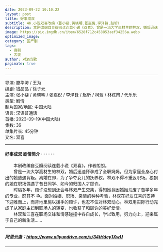 ```yaml
---
date: 2023-09-22 10:10:22
layout: post
title: 好事成双
subtitle: 4K.小说双喜改编（张小斐.黄晓明.张嘉倪.李泽锋.赵昕）
description: 本剧改编自豆瓣阅读连载小说《双喜》，曾是一流大学高材生的林双，婚后迅速怀孕成了全职妈妈，但为家庭全身心付出的她遭遇背叛。离婚在即，为了争夺女儿的抚养权...
image: https://pic.imgdb.cn/item/6528f712c458853aef34256a.webp
optimized_image: 
category: 国产剧
tags:
  - 喜剧
  - 古装
author: 对酒当歌
paginate: true
---
```


---

导演: 滕华涛 / 王为  
编剧: 钱晶晶 / 徐子元  
主演: 张小斐 / 黄晓明 / 张嘉倪 / 李泽锋 / 赵昕 / 柯蓝 / 林栋甫 / 代乐乐  
类型: 剧情  
制片国家/地区: 中国大陆  
语言: 汉语普通话  
首播: 2023-09-19(中国大陆)  
集数: 36  
单集片长: 45分钟  
又名: 双喜  

---

#### 好事成双 剧情简介 · · · · · ·

　　本剧改编自豆瓣阅读连载小说《双喜》，作者朗朗。  
　　曾是一流大学高材生的林双，婚后迅速怀孕成了全职妈妈，但为家庭全身心付出的她遭遇背叛。离婚在即，为了争夺女儿的抚养权，林双不得不重返职场。狼狈的她在职场偶遇了昔日同学、如今的归国人才顾许。  
　　时隔多年，顾许没想到还会与林双产生交集，得知她竟因婚姻荒废了苦学多年的专业，怒其不 争。面对婚姻、职场、亲情的种种考验，林双在好友江喜的支持下迎难而上，而背地里施以援手的顾许，也忍不住对林双动心。林双用实际行动完成了从家庭主妇到职场人的转变，也收获了和顾许的美好爱情。  
　　林双和江喜在职场交锋和情感碰撞中各自成长，学以致用，努力向上，迎来属于自己的新生活……  

---

##### 阿里云盘：<https://www.aliyundrive.com/s/34tHdey1XwU>

---
